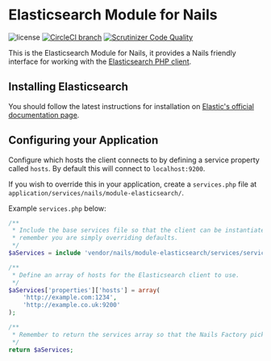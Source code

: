 # Elasticsearch Module for Nails

![license](https://img.shields.io/badge/license-MIT-green.svg)
[![CircleCI branch](https://img.shields.io/circleci/project/github/nails/module-elasticsearch.svg)](https://circleci.com/gh/nails/module-elasticsearch)
[![Scrutinizer Code Quality](https://scrutinizer-ci.com/g/nails/module-elasticsearch/badges/quality-score.png)](https://scrutinizer-ci.com/g/nails/module-elasticsearch)

This is the Elasticsearch Module for Nails, it provides a Nails friendly interface for working with the [Elasticsearch PHP client](https://github.com/elastic/elasticsearch-php).


## Installing Elasticsearch

You should follow the latest instructions for installation on [Elastic's official documentation page](https://www.elastic.co/guide/en/elasticsearch/reference/master/_installation.html).


## Configuring your Application

Configure which hosts the client connects to by defining a service property called `hosts`. By default this will connect to `localhost:9200`.

If you wish to override this in your application, create a `services.php` file at `application/services/nails/module-elasticsearch/`.

Example `services.php` below:

```php
/**
 * Include the base services file so that the client can be instantiated,
 * remember you are simply overriding defaults.
 */
$aServices = include 'vendor/nails/module-elasticsearch/services/services.php';

/**
 * Define an array of hosts for the Elasticsearch client to use.
 */
$aServices['properties']['hosts'] = array(
    'http://example.com:1234',
    'http://example.co.uk:9200'
);

/**
 * Remember to return the services array so that the Nails Factory picks it up
 */
return $aServices;
```
